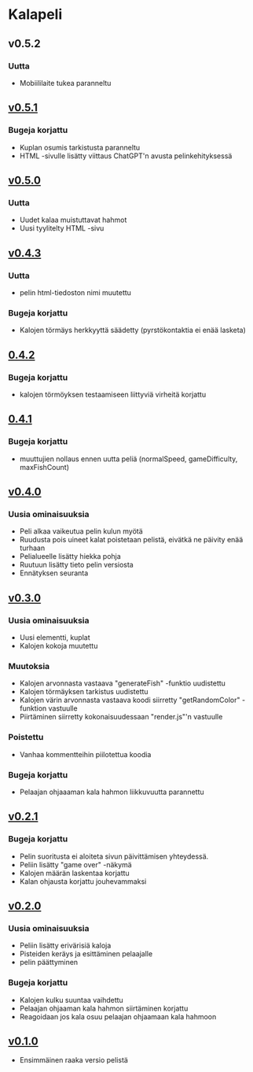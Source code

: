 # Kalapeli

## v0.5.2

### Uutta
- Mobiililaite tukea paranneltu

## [v0.5.1](https://github.com/Pentu88/ChatGPTPeli/tree/ca376d7e15a6ed463ca5bc31f87a6dae0735b714)

### Bugeja korjattu
- Kuplan osumis tarkistusta paranneltu
- HTML -sivulle lisätty viittaus ChatGPT'n avusta pelinkehityksessä

## [v0.5.0](https://github.com/Pentu88/ChatGPTPeli/tree/a82b2701760a3913832461c0e507e7fc5d1fe706)

### Uutta
- Uudet kalaa muistuttavat hahmot
- Uusi tyylitelty HTML -sivu

## [v0.4.3](https://github.com/Pentu88/ChatGPTPeli/tree/ee43e1ad00044e20be60eddc5c4c80989492ce06)

### Uutta
- pelin html-tiedoston nimi muutettu

### Bugeja korjattu
- Kalojen törmäys herkkyyttä säädetty (pyrstökontaktia ei enää lasketa)
 
## [0.4.2](https://github.com/Pentu88/ChatGPTPeli/tree/11afa2d7561b6002b74eb08f297d15a4515d88ec)

### Bugeja korjattu
- kalojen törmöyksen testaamiseen liittyviä virheitä korjattu

## [0.4.1](https://github.com/Pentu88/ChatGPTPeli/tree/cc158d3f5065fd8e153f9dbe909ceecdfa7b727d)

### Bugeja korjattu
- muuttujien nollaus ennen uutta peliä (normalSpeed, gameDifficulty, maxFishCount)

## [v0.4.0](https://github.com/Pentu88/ChatGPTPeli/tree/9e9f60e91f2db1be53e98e16a00bb0a194732f4b)

### Uusia ominaisuuksia
- Peli alkaa vaikeutua pelin kulun myötä
- Ruudusta pois uineet kalat poistetaan pelistä, eivätkä ne päivity enää turhaan
- Pelialueelle lisätty hiekka pohja
- Ruutuun lisätty tieto pelin versiosta
- Ennätyksen seuranta

## [v0.3.0](https://github.com/Pentu88/ChatGPTPeli/tree/61072c4023107518d30854019b1af42918fa7571)

### Uusia ominaisuuksia
- Uusi elementti, kuplat
- Kalojen kokoja muutettu

### Muutoksia
- Kalojen arvonnasta vastaava "generateFish" -funktio uudistettu
- Kalojen törmäyksen tarkistus uudistettu
- Kalojen värin arvonnasta vastaava koodi siirretty "getRandomColor" -funktion vastuulle
- Piirtäminen siirretty kokonaisuudessaan "render.js"'n vastuulle

### Poistettu
- Vanhaa kommentteihin piilotettua koodia

### Bugeja korjattu
- Pelaajan ohjaaaman kala hahmon liikkuvuutta parannettu

## [v0.2.1](https://github.com/Pentu88/ChatGPTPeli/tree/897639ee4d0f9da9425443b69f6c022864ecf858)

### Bugeja korjattu
- Pelin suoritusta ei aloiteta sivun päivittämisen yhteydessä. 
- Peliin lisätty "game over" -näkymä
- Kalojen määrän laskentaa korjattu
- Kalan ohjausta korjattu jouhevammaksi

## [v0.2.0](https://github.com/Pentu88/ChatGPTPeli/tree/cdb9ff904b597dce4161118cc1ff1b85fa4904b6)

### Uusia ominaisuuksia
- Peliin lisätty erivärisiä kaloja
- Pisteiden keräys ja esittäminen pelaajalle
- pelin päättyminen

### Bugeja korjattu
- Kalojen kulku suuntaa vaihdettu
- Pelaajan ohjaaman kala hahmon siirtäminen korjattu
- Reagoidaan jos kala osuu pelaajan ohjaamaan kala hahmoon

## [v0.1.0](https://github.com/Pentu88/ChatGPTPeli/tree/17f92c913d44805d12e8e561cf1be9e173fab6e2)
- Ensimmäinen raaka versio pelistä
